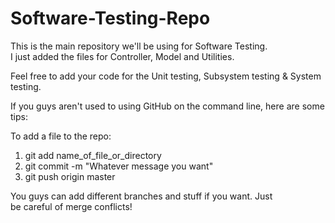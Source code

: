 # Software-Testing-Repo
This is the main repository we'll be using for Software Testing.<br>
I just added the files for Controller, Model and Utilities.

Feel free to add your code for the Unit testing, Subsystem testing & System testing.

If you guys aren't used to using GitHub on the command line, here are some tips:

To add a file to the repo:<br>
1. git add name_of_file_or_directory</br>
2. git commit -m "Whatever message you want" </br>
3. git push origin master </br>

You guys can add different branches and stuff if you want. Just </br>
be careful of merge conflicts!</br>
